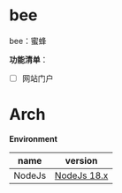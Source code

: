 # bee

bee：蜜蜂

**功能清单**：

- [ ] 网站门户

# Arch

**Environment**

| name   | version                               |
|--------|---------------------------------------|
| NodeJs | [NodeJs 18.x](https://nodejs.org/en/) | 
